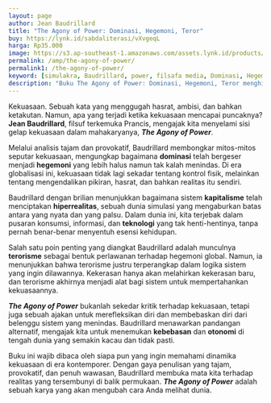 ```yaml
---
layout: page
author: Jean Baudrillard
title: "The Agony of Power: Dominasi, Hegemoni, Teror"
buy: https://lynk.id/sabdaliterasi/vXvgeqL
harga: Rp35.000
image: https://s3.ap-southeast-1.amazonaws.com/assets.lynk.id/products/24-12-2023/1703408899393_3574844
permalink: /amp/the-agony-of-power/
permalink1: /the-agony-of-power/
keyword: [simulakra, Baudrillard, power, filsafa media, Dominasi, Hegemoni, Teror]
description: "Buku The Agony of Power: Dominasi, Hegemoni, Teror menghimpun makalah-makalah yang sebelumnya tidak diterbitkan yang ditulis pada 2005, dua tahun sebe..."
---
```

<p>Kekuasaan. Sebuah kata yang menggugah hasrat, ambisi, dan bahkan ketakutan. Namun, apa yang terjadi ketika kekuasaan mencapai puncaknya? <strong>Jean Baudrillard</strong>, filsuf terkemuka Prancis, mengajak kita menyelami sisi gelap kekuasaan dalam mahakaryanya, <em><strong>The Agony of Power</strong></em>.</p><p>Melalui analisis tajam dan provokatif, Baudrillard membongkar mitos-mitos seputar kekuasaan, mengungkap bagaimana <strong>dominasi</strong> telah bergeser menjadi <strong>hegemoni</strong> yang lebih halus namun tak kalah menindas. Di era globalisasi ini, kekuasaan tidak lagi sekadar tentang kontrol fisik, melainkan tentang mengendalikan pikiran, hasrat, dan bahkan realitas itu sendiri.</p><p>Baudrillard dengan brilian menunjukkan bagaimana sistem <strong>kapitalisme</strong> telah menciptakan <strong>hiperrealitas</strong>, sebuah dunia simulasi yang mengaburkan batas antara yang nyata dan yang palsu. Dalam dunia ini, kita terjebak dalam pusaran konsumsi, informasi, dan <strong>teknologi</strong> yang tak henti-hentinya, tanpa pernah benar-benar menyentuh esensi kehidupan.</p><p>Salah satu poin penting yang diangkat Baudrillard adalah munculnya <strong>terorisme</strong> sebagai bentuk perlawanan terhadap hegemoni global. Namun, ia menunjukkan bahwa terorisme justru terperangkap dalam logika sistem yang ingin dilawannya. Kekerasan hanya akan melahirkan kekerasan baru, dan terorisme akhirnya menjadi alat bagi sistem untuk mempertahankan kekuasaannya.</p><p><em><strong>The Agony of Power</strong></em> bukanlah sekedar kritik terhadap kekuasaan, tetapi juga sebuah ajakan untuk merefleksikan diri dan membebaskan diri dari belenggu sistem yang menindas. Baudrillard menawarkan pandangan alternatif, mengajak kita untuk menemukan <strong>kebebasan</strong> dan <strong>otonomi</strong> di tengah dunia yang semakin kacau dan tidak pasti.</p><p>Buku ini wajib dibaca oleh siapa pun yang ingin memahami dinamika kekuasaan di era kontemporer. Dengan gaya penulisan yang tajam, provokatif, dan penuh wawasan, Baudrillard membuka mata kita terhadap realitas yang tersembunyi di balik permukaan. <em><strong>The Agony of Power</strong></em> adalah sebuah karya yang akan mengubah cara Anda melihat dunia.</p>
